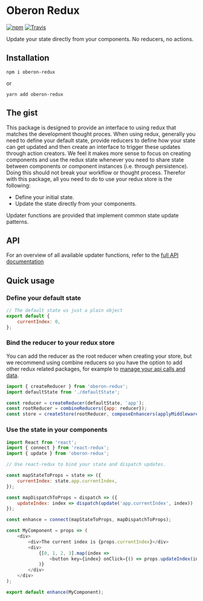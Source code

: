 # Oberon Redux

[![npm](https://img.shields.io/npm/v/oberon-redux.svg)](https://www.npmjs.com/package/oberon-redux)
[![Travis](https://img.shields.io/travis/oberonamsterdam/oberon-redux/master.svg)](https://travis-ci.org/oberonamsterdam/oberon-redux/)

Update your state directly from your components. No reducers,
no actions. 

## Installation

`npm i oberon-redux`

or

`yarn add oberon-redux`

## The gist

This package is designed to provide an interface to using redux that
matches the development thought proces. When using redux, generally you
need to define your default state, provide reducers to define how your
state can get updated and then create an interface to trigger these updates
through action creators. We feel it makes more sense to focus on creating
components and use the redux state whenever you need to share state between
components or component instances (i.e. through persistence). Doing this should
not break your workflow or thought process. Therefor with this package, all 
you need to do to use your redux store is the following:

* Define your initial state.
* Update the state directly from your components.

Updater functions are provided that implement common state update patterns.

## API

For an overview of all available updater functions, refer to the [full API documentation](api.md)

## Quick usage

### Define your default state

```js
// The default state us just a plain object
export default {
    currentIndex: 0,
};
```

### Bind the reducer to your redux store

You can add the reducer as the root reducer when creating your store, but we 
recommend using combine reducers so you have the option to add other redux 
related packages, for example to [manage your api calls and data](https://github.com/oberonamsterdam/react-api-data).

```js
import { createReducer } from 'oberon-redux';
import defaultState from './defaultState';

const reducer = createReducer(defaultState, 'app');
const rootReducer = combineReducers({app: reducer});
const store = createStore(rootReducer, composeEnhancers(applyMiddleware(thunk)));
```

### Use the state in your components

```js
import React from 'react';
import { connect } from 'react-redux';
import { update } from 'oberon-redux';

// Use react-redux to bind your state and dispatch updates. 

const mapStateToProps = state => ({
    currentIndex: state.app.currentIndex,
});

const mapDispatchToProps = dispatch => ({
    updateIndex: index => dispatch(update('app.currentIndex', index))
});

const enhance = connect(mapStateToProps, mapDispatchToProps);

const MyComponent = props => (
    <div>
        <div>The current index is {props.currentIndex}</div>
        <div>
            {[0, 1, 2, 3].map(index =>
                <button key={index} onClick={() => props.updateIndex(index)}>{index}</button>
            )}
        </div>
    </div>
);

export default enhance(MyComponent);
```
